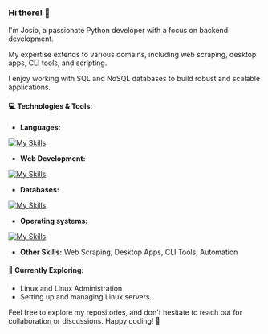 ### Hi there! 👋

I'm Josip, a passionate Python developer with a focus on backend development.

My expertise extends to various domains, including web scraping, desktop apps, CLI tools, and scripting. 

I enjoy working with SQL and NoSQL databases to build robust and scalable applications.

#### 💻 Technologies & Tools:
- **Languages:**

[![My Skills](https://skillicons.dev/icons?i=python,js,html,css,rust,php)](https://skillicons.dev)
- **Web Development:**

[![My Skills](https://skillicons.dev/icons?i=flask,bootstrap,react)](https://skillicons.dev)
- **Databases:**

[![My Skills](https://skillicons.dev/icons?i=sqlite,mysql,redis,mongodb)](https://skillicons.dev)

- **Operating systems:**

[![My Skills](https://skillicons.dev/icons?i=windows,linux,ubuntu)](https://skillicons.dev)

- **Other Skills:** Web Scraping, Desktop Apps, CLI Tools, Automation

#### 🚀 Currently Exploring:
- Linux and Linux Administration
- Setting up and managing Linux servers

Feel free to explore my repositories, and don't hesitate to reach out for collaboration or discussions. Happy coding! 🚀
